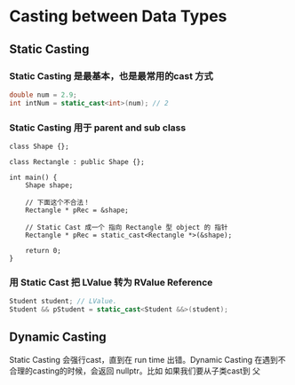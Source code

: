 # Casting between Data Types

## Static Casting
### Static Casting 是最基本，也是最常用的cast 方式
```cpp
double num = 2.9;
int intNum = static_cast<int>(num); // 2
```

### Static Casting 用于 parent and sub class
```ccp
class Shape {};

class Rectangle : public Shape {};

int main() {
    Shape shape;
    
    // 下面这个不合法！
    Rectangle * pRec = &shape;
    
    // Static Cast 成一个 指向 Rectangle 型 object 的 指针
    Rectangle * pRec = static_cast<Rectangle *>(&shape);

    return 0;
}
```

### 用 Static Cast 把 LValue 转为 RValue Reference
```cpp
Student student; // LValue.
Student && pStudent = static_cast<Student &&>(student);
```

## Dynamic Casting
Static Casting 会强行cast，直到在 run time 出错。Dynamic Casting 在遇到不合理的casting的时候，会返回 nullptr。比如 如果我们要从子类cast到
父
